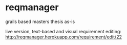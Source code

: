 reqmanager
==========

grails based masters thesis as-is

live version, text-based and visual requirement editing: http://reqmanager.herokuapp.com/requirement/edit/22
